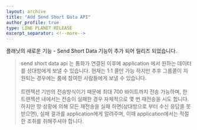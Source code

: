```yaml
---
layout: archive
title: "Add Send Short Data API"
author_profile: true
type: LINE PLANET RELEASE
excerpt_separator: <!--more-->
---
```



플래닛의 새로운 기능 - Send Short Data 기능이 추가 되어 릴리즈 되었습니다.

<!--more-->
> send short data api 는 통화가 연결된 이후에 application 에서 원하는 데이터를 상대방에게 보낼 수 있습니다.
> 현재는 1:1 콜만 가능 하지만 추후 그룹콜이 지원되는 경우에는 룸에 참여한 사람들에게 보낼 수 있습니다.<br>
> <br>
> 트렌젝션 기반의 전송방식이기 때문에 최대 700 바이트까지 전송 가능하며,
> 한 트렌젝션 내에서는 전송이 실패한 경우 자체적으로 몇 번 재전송을 시도 합니다.
> 하지만 망 상황에 의해 모든 재전송을 실패 하면(상대방으로 부터 수신 응답을 못 받으면),
> 실패 결과를 application에게 알려주며,  이때 application에서는 적절한 조취를 취해주셔야 합니다.


